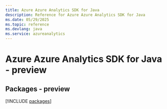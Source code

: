 ```yaml
---
title: Azure Azure Analytics SDK for Java
description: Reference for Azure Azure Analytics SDK for Java
ms.date: 05/29/2025
ms.topic: reference
ms.devlang: java
ms.service: azureanalytics
---
```

# Azure Azure Analytics SDK for Java - preview
## Packages - preview
[!INCLUDE [packages](azure-analytics-index.md)]